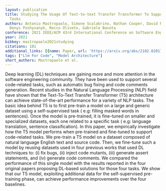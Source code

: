 ```yaml
---
layout: publication
title: Studying The Usage Of Text-to-text Transfer Transformer To Support Code-related
  Tasks
authors: Antonio Mastropaolo, Simone Scalabrino, Nathan Cooper, David Nader Palacio,
  Denys Poshyvanyk, Rocco Oliveto, Gabriele Bavota
conference: 2021 IEEE/ACM 43rd International Conference on Software Engineering (ICSE)
year: 2021
bibkey: mastropaolo2021studying
citations: 181
additional_links: [{name: Paper, url: 'https://arxiv.org/abs/2102.02017'}]
tags: ["Llm For Code", "Model Architecture"]
short_authors: Mastropaolo et al.
---
```

Deep learning (DL) techniques are gaining more and more attention in the
software engineering community. They have been used to support several
code-related tasks, such as automatic bug fixing and code comments generation.
Recent studies in the Natural Language Processing (NLP) field have shown that
the Text-To-Text Transfer Transformer (T5) architecture can achieve
state-of-the-art performance for a variety of NLP tasks. The basic idea behind
T5 is to first pre-train a model on a large and generic dataset using a
self-supervised task ( e.g: filling masked words in sentences). Once the model
is pre-trained, it is fine-tuned on smaller and specialized datasets, each one
related to a specific task ( e.g: language translation, sentence
classification). In this paper, we empirically investigate how the T5 model
performs when pre-trained and fine-tuned to support code-related tasks. We
pre-train a T5 model on a dataset composed of natural language English text and
source code. Then, we fine-tune such a model by reusing datasets used in four
previous works that used DL techniques to: (i) fix bugs, (ii) inject code
mutants, (iii) generate assert statements, and (iv) generate code comments. We
compared the performance of this single model with the results reported in the
four original papers proposing DL-based solutions for those four tasks. We show
that our T5 model, exploiting additional data for the self-supervised
pre-training phase, can achieve performance improvements over the four
baselines.